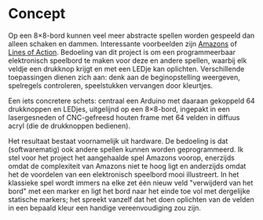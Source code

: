 # Concept

Op een 8×8-bord kunnen veel meer abstracte spellen worden gespeeld dan alleen schaken en dammen. Interessante voorbeelden zijn [Amazons](https://en.wikipedia.org/wiki/Game_of_the_Amazons) of [Lines of Action](https://en.wikipedia.org/wiki/Lines_of_Action). Bedoeling van dit project is om een programmeerbaar elektronisch speelbord te maken voor deze en andere spellen, waarbij elk veldje een drukknop krijgt en met een LEDje kan oplichten. Verschillende toepassingen dienen zich aan: denk aan de beginopstelling weergeven, spelregels controleren, speelstukken vervangen door kleurtjes.

Een iets concretere schets: centraal een Arduino met daaraan gekoppeld 64 drukknoppen en LEDjes, uitgelijnd op een 8×8-bord, ingepakt in een lasergesneden of CNC-gefreesd houten frame met 64 velden in diffuus acryl (die de drukknoppen bedienen).

Het resultaat bestaat voornamelijk uit hardware. De bedoeling is dat (softwarematig) ook andere spellen kunnen worden geprogrammeerd. Ik stel voor het project het aangehaalde spel Amazons voorop, enerzijds omdat de complexiteit van Amazons niet te hoog ligt en anderzijds omdat het de voordelen van een elektronisch speelbord mooi illustreert. In het klassieke spel wordt immers na elke zet één nieuw veld "verwijderd van het bord" met een marker en ligt het bord naar het einde toe vol met dergelijke statische markers; het spreekt vanzelf dat het doen oplichten van de velden in een bepaald kleur een handige vereenvoudiging zou zijn.
